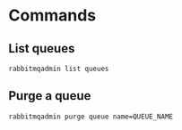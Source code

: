 # Commands

## List queues

`rabbitmqadmin list queues`

## Purge a queue

`rabbitmqadmin purge queue name=QUEUE_NAME`
